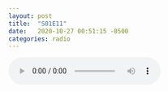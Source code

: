 ```yaml
---
layout: post
title:  "S01E11"
date:   2020-10-27 00:51:15 -0500
categories: radio
---
```

<audio controls="controls">
    <source src="https://sparechange.s3.us-east-2.amazonaws.com/SpareChange-S01E11-102720.mp3" type="audio/mpeg">
</audio>